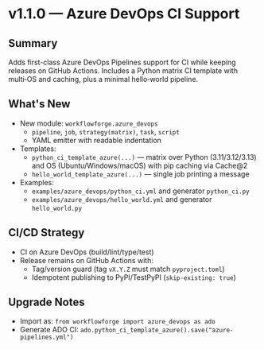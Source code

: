 # v1.1.0 — Azure DevOps CI Support

## Summary
Adds first-class Azure DevOps Pipelines support for CI while keeping releases on GitHub Actions. Includes a Python matrix CI template with multi‑OS and caching, plus a minimal hello‑world pipeline.

## What's New
- New module: `workflowforge.azure_devops`
  - `pipeline`, `job`, `strategy(matrix)`, `task`, `script`
  - YAML emitter with readable indentation
- Templates:
  - `python_ci_template_azure(...)` — matrix over Python (3.11/3.12/3.13) and OS (Ubuntu/Windows/macOS) with pip caching via Cache@2
  - `hello_world_template_azure(...)` — single job printing a message
- Examples:
  - `examples/azure_devops/python_ci.yml` and generator `python_ci.py`
  - `examples/azure_devops/hello_world.yml` and generator `hello_world.py`

## CI/CD Strategy
- CI on Azure DevOps (build/lint/type/test)
- Release remains on GitHub Actions with:
  - Tag/version guard (tag `vX.Y.Z` must match `pyproject.toml`)
  - Idempotent publishing to PyPI/TestPyPI (`skip-existing: true`)

## Upgrade Notes
- Import as: `from workflowforge import azure_devops as ado`
- Generate ADO CI: `ado.python_ci_template_azure().save("azure-pipelines.yml")`
